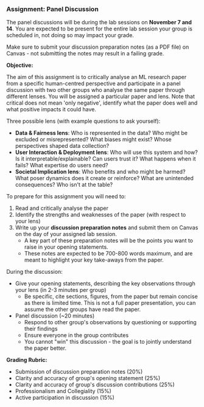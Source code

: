 ### Assignment: Panel Discussion

The panel discussions will be during the lab sessions on **November 7 and 14**. You are expected to be present for the entire lab session your group is scheduled in, not doing so may impact your grade.

Make sure to submit your discussion preparation notes (as a PDF file) on Canvas \- not submitting the notes may result in a failing grade.

**Objective:**

The aim of this assignment is to critically analyse an ML research paper from a specific human-centred perspective and participate in a panel discussion with two other groups who analyse the same paper through different lenses. You will be assigned a particular paper and lens. Note that critical does not mean 'only negative', identify what the paper does well and what positive impacts it could have.

Three possible lens (with example questions to ask yourself):
- **Data & Fairness lens**: Who is represented in the data? Who might be excluded or misrepresented? What biases might exist? Whose perspectives shaped data collection?
- **User Interaction & Deployment lens**: Who will use this system and how? Is it interpretable/explainable? Can users trust it? What happens when it fails? What expertise do users need?
- **Societal Implication lens**: Who benefits and who might be harmed? What poser dynamics does it create or reinforce? What are unintended consequences? Who isn't at the table?

To prepare for this assignment you will need to:
1. Read and critically analyse the paper
2. Identify the strengths and weaknesses of the paper (with respect to your lens)
3. Write up your **discussion preparation notes** and submit them on Canvas on the day of your assigned lab session.
    - A key part of these preparation notes will be the points you want to raise in your opening statements. 
    - These notes are expected to be 700-800 words maximum, and are meant to highlight your key take-aways from the paper.

During the discussion:
- Give your opening statements, describing the key observations through your lens (in 2-3 minutes per group)
    - Be specific, cite sections, figures, from the paper but remain concise as there is limited time. This is not a full paper presentation, you can assume the other groups have read the paper.
- Panel discussion (~20 minutes)
    - Respond to other group's observations by questioning or supporting their findings
    - Ensure everyone in the group contributes
    - You cannot "win" this discussion - the goal is to jointly understand the paper better.


**Grading Rubric:**

- Submission of discussion preparation notes (20%)
- Clarity and accuracy of group's opening statement (25%)  
- Clarity and accuracy of group's discussion contributions (25%)  
- Professionalism and Collegiality (15%)
- Active participation in discussion (15%)